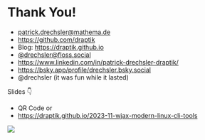 # Thank You!

- <mdi-email /> patrick.drechsler@mathema.de
- <logos-github-icon /> https://github.com/draptik
- <mdi-web /> Blog: https://draptik.github.io
- <logos-mastodon-icon /> [@drechsler@floss.social](https://floss.social/@drechsler)
- <logos-linkedin-icon /> https://www.linkedin.com/in/patrick-drechsler-draptik/
- <material-symbols-square class="text-blue" /> https://bsky.app/profile/drechsler.bsky.social
- <logos-twitter /> @drechsler (it was fun while it lasted)

Slides 👇

- QR Code or
- https://draptik.github.io/2023-11-wjax-modern-linux-cli-tools

<img
  class="absolute top-10 right-30 h-70"
  src="/images/slides-wjax.png"
/>
